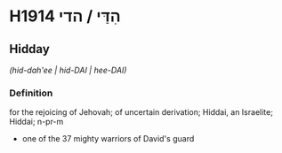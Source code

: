# H1914 הִדַּי / הדי

## Hidday

_(hid-dah'ee | hid-DAI | hee-DAI)_

### Definition

for the rejoicing of Jehovah; of uncertain derivation; Hiddai, an Israelite; Hiddai; n-pr-m

- one of the 37 mighty warriors of David's guard
